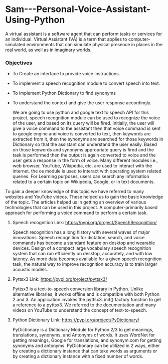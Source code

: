# Sam---Personal-Voice-Assistant-Using-Python

A virtual assistant is a software agent that can perform tasks or services for an individual. Virtual Assistant (VA) is a term that applies to computer-simulated
environments that can simulate physical presence in places in the real world, as well as in imaginary worlds.

	
### Objectives
- To Create an interface to provide voice instructions.
- To implement a speech recognition module to convert speech into text.
- To implement Python Dictionary to find synonyms
- To understand the context and give the user response accordingly. 


   We are going to use python and google text to speech API for this project, speech recognition module can be used to recognize the voice of the user, and based on its query 
will be fired. Initially, the user will give a voice command to the assistant then that voice command is sent to google engine and voice is converted to text, then keywords are 
extracted from it, then the synonyms are searched for those keywords in Dictionary so that the assistant can understand the user easily. Based on those keywords and synonyms 
appropriate query is fired and the task is performed then the output is again converted to voice and the user gets a response in the form of voice. Many different modules i.e., 
web browser, YouTube, Wikipedia, etc. are used to interact with the internet. the os module is used to interact with operating system related queries. For Learning purposes, users can search any information related to a certain topic on Wikipedia, Google, or in text documents.
  
To gain a deeper knowledge of this topic we have referred to many websites and YouTube videos. These helped us to gain the basic knowledge of the topic. The articles helped us in getting an overview of various technologies that can be used in this project. A computer-primarily based approach for performing a voice command to perform a certain task.

1. Speech recognition 
Link:  https://pypi.org/project/SpeechRecognition/

   Speech recognition has a long history with several waves of major innovations. Speech recognition for dictation, search, and voice commands has become a standard feature on desktop and wearable devices. Design of a compact large vocabulary speech recognition system that can run efficiently on desktop, accurately, and with low latency. As more data becomes available for a given speech recognition task, the natural way to improve recognition accuracy is to train larger acoustic models. 

2. Pyttsx3
Link: https://pypi.org/project/pyttsx3/

   Pyttsx3 is a text-to-speech conversion library in Python. Unlike alternative libraries, it works offline and is compatible with both Python 2 and 3.  An application invokes the pyttsx3. init() factory function to get a reference to a pyttsx3. We referred to the documentation and many videos on YouTube to understand the concept of text-to-speech.

3. Python Dictionary 
Link: https://pypi.org/project/PyDictionary/

   PyDictionary is a Dictionary Module for Python 2/3 to get meanings, translations, synonyms, and Antonyms of words. It uses WordNet for getting meanings, Google for translations, and synonym.com for getting synonyms and antonyms. PyDictionary can be utilized in 2 ways, either by creating a dictionary instance that can take words as arguments or by creating a dictionary instance with a fixed number of words.


